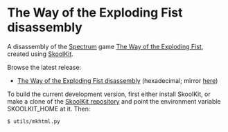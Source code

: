 The Way of the Exploding Fist disassembly
=========================================

A disassembly of the [Spectrum](https://en.wikipedia.org/wiki/ZX_Spectrum) game
[The Way of the Exploding Fist](https://en.wikipedia.org/wiki/The_Way_of_the_Exploding_Fist),
created using [SkoolKit](https://skoolkit.ca).

Browse the latest release:

* [The Way of the Exploding Fist disassembly](https://pobtastic.github.io/wayoftheexplodingfist/) (hexadecimal; mirror [here](http://skoolkit.arcadegeek.co.uk/wayoftheexplodingfist/))

To build the current development version, first either install SkoolKit, or
make a clone of the [SkoolKit repository](https://github.com/skoolkid/skoolkit)
and point the environment variable SKOOLKIT_HOME at it. Then:

    $ utils/mkhtml.py
